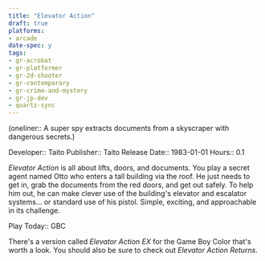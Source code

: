 ```yaml
---
title: "Elevator Action"
draft: true
platforms:
- arcade
date-spec: y
tags:
- gr-acrobat 
- gr-platformer
- gr-2d-shooter
- gr-contemporary
- gr-crime-and-mystery
- gr-jp-dev
- quartz-sync
---
```


(oneliner:: A super spy extracts documents from a skyscraper with dangerous secrets.)

Developer:: Taito
Publisher:: Taito
Release Date:: 1983-01-01
Hours:: 0.1

*Elevator Action* is all about lifts, doors, and documents. You play a secret agent named Otto who enters a tall building via the roof. He just needs to get in, grab the documents from the red doors, and get out safely. To help him out, he can make clever use of the building's elevator and escalator systems... or standard use of his pistol. Simple, exciting, and approachable in its challenge.

Play Today:: GBC

There's a version called *Elevator Action EX* for the Game Boy Color that's worth a look. You should also be sure to check out *Elevator Action Returns*.
